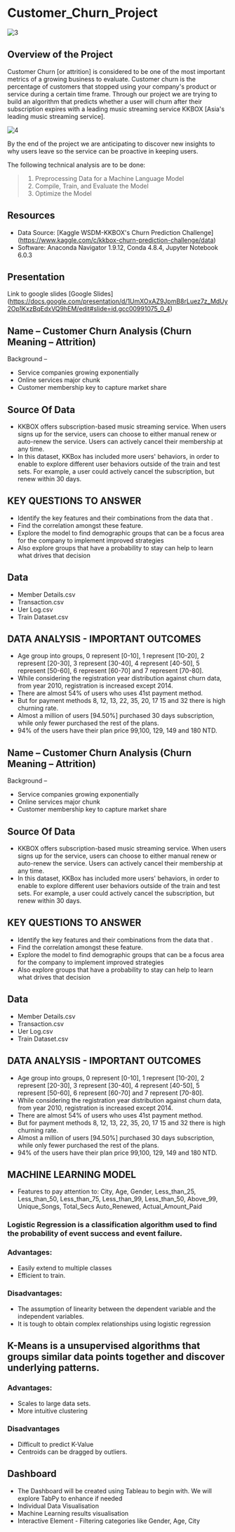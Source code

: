 # Customer_Churn_Project

![3](https://user-images.githubusercontent.com/73450637/111884435-03feda00-8998-11eb-80b0-3eac79c9b2e8.png)

## Overview of the Project

Customer Churn [or attrition] is considered to be one of the most important metrics of a growing business to evaluate. Customer churn is the percentage of customers that stopped using your company's product or service during a certain time frame. Through our project we are trying to build an algorithm that predicts whether a user will churn after their subscription expires with a leading music streaming service KKBOX [Asia's leading music streaming service]. 

![4](https://user-images.githubusercontent.com/73450637/111884843-90aa9780-899a-11eb-998b-1197132736f8.png)

By the end of the project we are anticipating to discover new insights to why users leave so the service can be proactive in keeping users. 

The following technical analysis are to be done:

> 1. Preprocessing Data for a Machine Language Model
> 2. Compile, Train, and Evaluate the Model
> 3. Optimize the Model

## Resources

* Data Source: [Kaggle WSDM-KKBOX's Churn Prediction Challenge] (https://www.kaggle.com/c/kkbox-churn-prediction-challenge/data)
* Software: Anaconda Navigator 1.9.12, Conda 4.8.4, Jupyter Notebook 6.0.3

## Presentation

Link to google slides [Google Slides] (https://docs.google.com/presentation/d/1UmXOxAZ9JpmB8rLuez7z_MdUy2Op1KxzBqEdxVQ9hEM/edit#slide=id.gcc00991075_0_4)

## Name – Customer Churn Analysis (Churn Meaning – Attrition)
Background  – 
- Service companies growing exponentially
- Online services major chunk 
- Customer membership key to capture market share

## Source Of Data
- KKBOX offers subscription-based music streaming service. When users signs up for the service, users can choose to either manual renew or auto-renew the service. Users can actively cancel their membership at any time.
- In this dataset, KKBox has included more users' behaviors, in order to enable to explore different user behaviors outside of the train and test sets. For example, a user could actively cancel the subscription, but renew within 30 days.

## KEY QUESTIONS TO ANSWER
- Identify the key features and their combinations from the data that .
- Find the correlation amongst these feature.
- Explore the model to find demographic groups that can be a focus area for the company to implement improved strategies 
- Also explore groups that have a probability to stay can help to learn what drives that decision

## Data
- Member Details.csv
- Transaction.csv
- Uer Log.csv
- Train Dataset.csv

## DATA ANALYSIS - IMPORTANT OUTCOMES
- Age group into groups, 0 represent [0-10], 1 represent [10-20], 2 represent [20-30], 3 represent [30-40], 4 represent [40-50], 5 represent [50-60], 6 represent [60-70] and 7 represent [70-80].
- While considering the registration year distribution against churn data, from year 2010, registration is increased except 2014. 
- There are almost 54% of users who uses 41st payment method. 
- But for payment methods 8, 12, 13, 22, 35, 20, 17 15 and 32 there is high churning rate. 
- Almost a million of users [94.50%] purchased 30 days subscription, while only fewer purchased the rest of the plans. 
- 94% of the users have their plan price 99,100, 129, 149 and 180 NTD. 

## Name – Customer Churn Analysis (Churn Meaning – Attrition)
Background  – 
- Service companies growing exponentially
- Online services major chunk 
- Customer membership key to capture market share

## Source Of Data
- KKBOX offers subscription-based music streaming service. When users signs up for the service, users can choose to either manual renew or auto-renew the service. Users can actively cancel their membership at any time.
- In this dataset, KKBox has included more users' behaviors, in order to enable to explore different user behaviors outside of the train and test sets. For example, a user could actively cancel the subscription, but renew within 30 days.

## KEY QUESTIONS TO ANSWER
- Identify the key features and their combinations from the data that .
- Find the correlation amongst these feature.
- Explore the model to find demographic groups that can be a focus area for the company to implement improved strategies 
- Also explore groups that have a probability to stay can help to learn what drives that decision

## Data
- Member Details.csv
- Transaction.csv
- Uer Log.csv
- Train Dataset.csv

## DATA ANALYSIS - IMPORTANT OUTCOMES
- Age group into groups, 0 represent [0-10], 1 represent [10-20], 2 represent [20-30], 3 represent [30-40], 4 represent [40-50], 5 represent [50-60], 6 represent [60-70] and 7 represent [70-80].
- While considering the registration year distribution against churn data, from year 2010, registration is increased except 2014. 
- There are almost 54% of users who uses 41st payment method. 
- But for payment methods 8, 12, 13, 22, 35, 20, 17 15 and 32 there is high churning rate. 
- Almost a million of users [94.50%] purchased 30 days subscription, while only fewer purchased the rest of the plans. 
- 94% of the users have their plan price 99,100, 129, 149 and 180 NTD. 

## MACHINE LEARNING MODEL
- Features to pay attention to: 
    City, 
    Age, 
    Gender, 
    Less_than_25, Less_than_50, 
    Less_than_75, Less_than_99, 
    Less_than_50, Above_99, 
    Unique_Songs, 
    Total_Secs
    Auto_Renewed, 
    Actual_Amount_Paid

### Logistic Regression is a classification algorithm used to find the probability of event success and event failure. 

### Advantages: 
- Easily extend to multiple classes
- Efficient to train.

### Disadvantages:
- The assumption of linearity between the dependent variable and the independent variables.
- It is tough to obtain complex relationships using logistic regression
		
## K-Means is a unsupervised algorithms that groups similar data points together and discover underlying patterns. 

### Advantages: 
- Scales to large data sets. 
- More intuitive clustering 

### Disadvantages
- Difficult to predict K-Value
- Centroids can be dragged by outliers.

## Dashboard
- The Dashboard will be created using Tableau to begin with. We will explore TabPy to enhance if needed
- Individual Data Visualisation
- Machine Learning results visualisation
- Interactive Element - Filtering categories like Gender, Age, City



